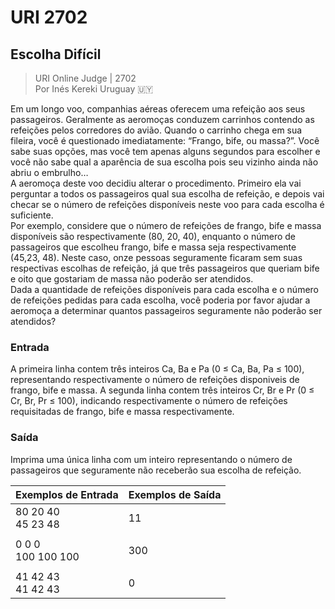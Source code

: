 ﻿# URI 2702

## Escolha Difícil

>URI Online Judge | 2702  
>Por Inés Kereki Uruguay :uruguay:  

Em um longo voo, companhias aéreas oferecem uma refeição aos seus passageiros. Geralmente as aeromoças conduzem carrinhos contendo as refeições pelos corredores do avião. Quando o carrinho chega em sua fileira, você é questionado imediatamente: “Frango, bife, ou massa?”. Você sabe suas opções, mas você tem apenas alguns segundos para escolher e você não sabe qual a aparência de sua escolha pois seu vizinho ainda não abriu o embrulho…  
A aeromoça deste voo decidiu alterar o procedimento. Primeiro ela vai perguntar a todos os passageiros qual sua escolha de refeição, e depois vai checar se o número de refeições disponíveis neste voo para cada escolha é suficiente.  
Por exemplo, considere que o número de refeições de frango, bife e massa disponíveis são respectivamente (80, 20, 40), enquanto o número de passageiros que escolheu frango, bife e massa seja respectivamente (45,23, 48). Neste caso, onze pessoas seguramente ficaram sem suas respectivas escolhas de refeição, já que três passageiros que queriam bife e oito que gostariam de massa não poderão ser atendidos.  
Dada a quantidade de refeições disponíveis para cada escolha e o número de refeições pedidas para cada escolha, você poderia por favor ajudar a aeromoça a determinar quantos passageiros seguramente não poderão ser atendidos?  

### Entrada

A primeira linha contem três inteiros Ca, Ba e Pa (0 ≤ Ca, Ba, Pa ≤ 100), representando respectivamente o número de refeições disponiveis de frango, bife e massa. A segunda linha contem três inteiros Cr, Br e Pr (0 ≤ Cr, Br, Pr ≤ 100), indicando respectivamente o número de refeições requisitadas de frango, bife e massa respectivamente.

### Saída

Imprima uma única linha com um inteiro representando o número de passageiros que seguramente não receberão sua escolha de refeição.

| Exemplos de Entrada  | Exemplos de Saída |
| -------------------- | ----------------- |
| 80 20 40<br>45 23 48 | 11                |
|                      |                   |
| 0 0 0<br>100 100 100 | 300               |
|                      |                   |
| 41 42 43<br>41 42 43 | 0                 |
